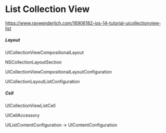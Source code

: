#  List Collection View



https://www.raywenderlich.com/16906182-ios-14-tutorial-uicollectionview-list

##### Layout 

UICollectionViewCompositionalLayout

NSCollectionLayoutSection

UICollectionViewCompositionalLayoutConfiguration

UICollectionLayoutListConfiguration

##### Cell

UICollectionViewListCell

UICellAccessory

UIListContentConfiguration -> UIContentConfiguration











